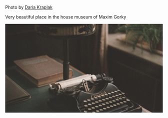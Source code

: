 Photo by [Daria Kraplak](https://unsplash.com/@daria_kraplak)

Very beautiful place in the house museum of Maxim Gorky

[![d34DtRp1bqo](./d34DtRp1bqo.webp)](https://unsplash.com/photos/black-typewriter-d34DtRp1bqo)